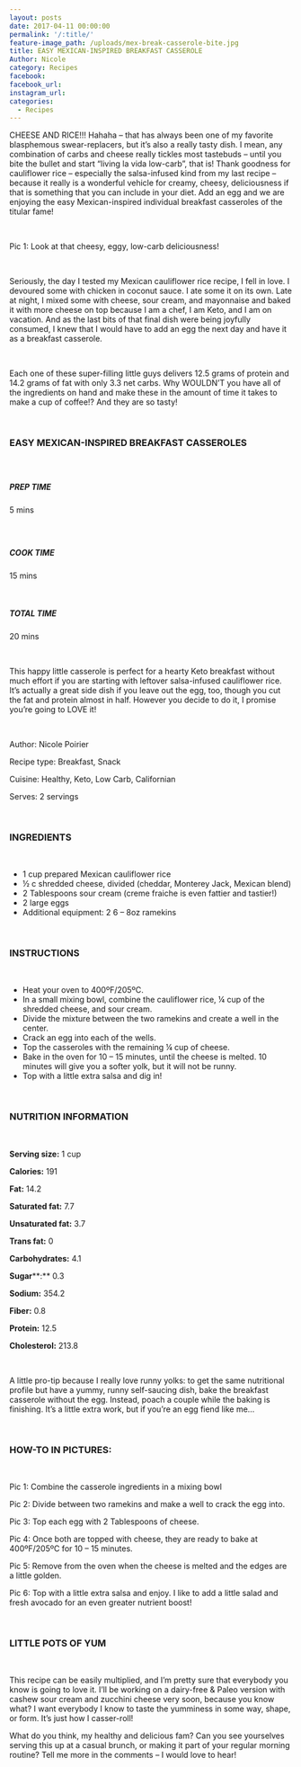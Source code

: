 ```yaml
---
layout: posts
date: 2017-04-11 00:00:00
permalink: '/:title/'
feature-image_path: /uploads/mex-break-casserole-bite.jpg
title: EASY MEXICAN-INSPIRED BREAKFAST CASSEROLE
Author: Nicole
category: Recipes
facebook:
facebook_url:
instagram_url:
categories:
  - Recipes
---
```


CHEESE AND RICE!!! Hahaha – that has always been one of my favorite blasphemous swear-replacers, but it’s also a really tasty dish. I mean, any combination of carbs and cheese really tickles most tastebuds – until you bite the bullet and start “living la vida low-carb”, that is! Thank goodness for cauliflower rice – especially the salsa-infused kind from my last recipe –  because it really is a wonderful vehicle for creamy, cheesy, deliciousness if that is something that you can include in your diet. Add an egg and we are enjoying the easy Mexican-inspired individual breakfast casseroles of the titular fame!

 

Pic 1: Look at that cheesy, eggy, low-carb deliciousness!

 

Seriously, the day I tested my Mexican cauliflower rice recipe, I fell in love. I devoured some with chicken in coconut sauce. I ate some it on its own. Late at night, I mixed some with cheese, sour cream, and mayonnaise and baked it with more cheese on top because I am a chef, I am Keto, and I am on vacation. And as the last bits of that final dish were being joyfully consumed, I knew that I would have to add an egg the next day and have it as a breakfast casserole.

 

Each one of these super-filling little guys delivers 12.5 grams of protein and 14.2 grams of fat with only 3.3 net carbs. Why WOULDN’T you have all of the ingredients on hand and make these in the amount of time it takes to make a cup of coffee!? And they are so tasty!

 

### EASY MEXICAN-INSPIRED BREAKFAST CASSEROLES

#####  

##### PREP TIME

5 mins

#####  

##### COOK TIME

15 mins

 

##### TOTAL TIME

20 mins

 

This happy little casserole is perfect for a hearty Keto breakfast without much effort if you are starting with leftover salsa-infused cauliflower rice. It’s actually a great side dish if you leave out the egg, too, though you cut the fat and protein almost in half. However you decide to do it, I promise you’re going to LOVE it!

 

Author: Nicole Poirier

Recipe type: Breakfast, Snack

Cuisine: Healthy, Keto, Low Carb, Californian

Serves: 2 servings

 

### INGREDIENTS

 

* 1 cup prepared Mexican cauliflower rice
* ½ c shredded cheese, divided (cheddar, Monterey Jack, Mexican blend)
* 2 Tablespoons sour cream (creme fraiche is even fattier and tastier!)
* 2 large eggs
* Additional equipment: 2 6 – 8oz ramekins

 

### INSTRUCTIONS

 

* Heat your oven to 400ºF/205ºC.
* In a small mixing bowl, combine the cauliflower rice, ¼ cup of the shredded cheese, and sour cream.
* Divide the mixture between the two ramekins and create a well in the center.
* Crack an egg into each of the wells.
* Top the casseroles with the remaining ¼ cup of cheese.
* Bake in the oven for 10 – 15 minutes, until the cheese is melted. 10 minutes will give you a softer yolk, but it will not be runny.
* Top with a little extra salsa and dig in!

 

### NUTRITION INFORMATION

 

**Serving size:** 1 cup

**Calories:** 191

**Fat:** 14.2

**Saturated fat:** 7.7

**Unsaturated fat:** 3.7

**Trans fat:** 0

**Carbohydrates:** 4.1

**Sugar****:** 0.3

**Sodium:** 354.2

**Fiber:** 0.8

**Protein:** 12.5

**Cholesterol:** 213.8

 

A little pro-tip because I really love runny yolks: to get the same nutritional profile but have a yummy, runny self-saucing dish, bake the breakfast casserole without the egg. Instead, poach a couple while the baking is finishing. It’s a little extra work, but if you’re an egg fiend like me…

 

### HOW-TO IN PICTURES:

 

Pic 1: Combine the casserole ingredients in a mixing bowl

Pic 2: Divide between two ramekins and make a well to crack the egg into.

Pic 3: Top each egg with 2 Tablespoons of cheese.

Pic 4: Once both are topped with cheese, they are ready to bake at 400ºF/205ºC for 10 – 15 minutes.

Pic 5: Remove from the oven when the cheese is melted and the edges are a little golden.

Pic 6: Top with a little extra salsa and enjoy. I like to add a little salad and fresh avocado for an even greater nutrient boost!

 

### LITTLE POTS OF YUM

 

This recipe can be easily multiplied, and I’m pretty sure that everybody you know is going to love it. I’ll be working on a dairy-free & Paleo version with cashew sour cream and zucchini cheese very soon, because you know what? I want everybody I know to taste the yumminess in some way, shape, or form. It’s just how I casser-roll!

What do you think, my healthy and delicious fam? Can you see yourselves serving this up at a casual brunch, or making it part of your regular morning routine? Tell me more in the comments – I would love to hear!
